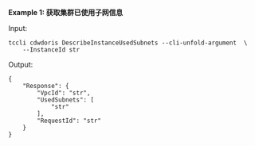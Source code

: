 **Example 1: 获取集群已使用子网信息**



Input: 

```
tccli cdwdoris DescribeInstanceUsedSubnets --cli-unfold-argument  \
    --InstanceId str
```

Output: 
```
{
    "Response": {
        "VpcId": "str",
        "UsedSubnets": [
            "str"
        ],
        "RequestId": "str"
    }
}
```

